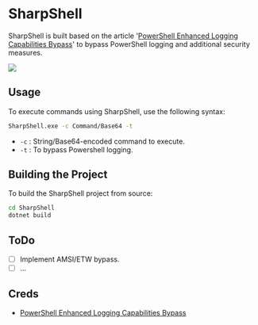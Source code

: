 # SharpShell
SharpShell is built based on the article '[PowerShell Enhanced Logging Capabilities Bypass](https://avantguard.io/en/blog/powershell-enhanced-logging-capabilities-bypass)' to bypass PowerShell logging and additional security measures.

![](https://github.com/0xAbdullah/SharpShell/raw/refs/heads/main/pic/21.10.2024_12.20.33_REC(1).gif)

## Usage

To execute commands using SharpShell, use the following syntax:

```bash
SharpShell.exe -c Command/Base64 -t
```

- `-c` : String/Base64-encoded command to execute.
- `-t` : To bypass Powershell logging.

## Building the Project

To build the SharpShell project from source:

```bash
cd SharpShell
dotnet build
```

## ToDo

- [ ] Implement AMSI/ETW bypass.
- [ ] ...

## Creds
- [PowerShell Enhanced Logging Capabilities Bypass](https://avantguard.io/en/blog/powershell-enhanced-logging-capabilities-bypass)

